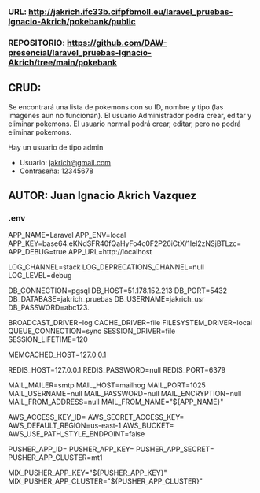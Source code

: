 ### URL:  http://jakrich.ifc33b.cifpfbmoll.eu/laravel_pruebas-Ignacio-Akrich/pokebank/public
### REPOSITORIO: https://github.com/DAW-presencial/laravel_pruebas-Ignacio-Akrich/tree/main/pokebank
## CRUD:

Se encontrará una lista de pokemons con su ID, nombre y tipo (las imagenes aun no funcionan).
El usuario Administrador podrá crear, editar y eliminar pokemons.
El usuario normal podrá crear, editar, pero no podrá eliminar pokemons.

Hay un usuario de tipo admin
- Usuario: jakrich@gmail.com
- Contraseña: 12345678


## AUTOR: Juan Ignacio Akrich Vazquez

### .env 
APP_NAME=Laravel
APP_ENV=local
APP_KEY=base64:eKNdSFR40fQaHyFo4c0F2P26iCtX/1Iel2zNSjBTLzc=
APP_DEBUG=true
APP_URL=http://localhost

LOG_CHANNEL=stack
LOG_DEPRECATIONS_CHANNEL=null
LOG_LEVEL=debug

DB_CONNECTION=pgsql
DB_HOST=51.178.152.213
DB_PORT=5432
DB_DATABASE=jakrich_pruebas
DB_USERNAME=jakrich_usr
DB_PASSWORD=abc123.

BROADCAST_DRIVER=log
CACHE_DRIVER=file
FILESYSTEM_DRIVER=local
QUEUE_CONNECTION=sync
SESSION_DRIVER=file
SESSION_LIFETIME=120

MEMCACHED_HOST=127.0.0.1

REDIS_HOST=127.0.0.1
REDIS_PASSWORD=null
REDIS_PORT=6379

MAIL_MAILER=smtp
MAIL_HOST=mailhog
MAIL_PORT=1025
MAIL_USERNAME=null
MAIL_PASSWORD=null
MAIL_ENCRYPTION=null
MAIL_FROM_ADDRESS=null
MAIL_FROM_NAME="${APP_NAME}"

AWS_ACCESS_KEY_ID=
AWS_SECRET_ACCESS_KEY=
AWS_DEFAULT_REGION=us-east-1
AWS_BUCKET=
AWS_USE_PATH_STYLE_ENDPOINT=false

PUSHER_APP_ID=
PUSHER_APP_KEY=
PUSHER_APP_SECRET=
PUSHER_APP_CLUSTER=mt1

MIX_PUSHER_APP_KEY="${PUSHER_APP_KEY}"
MIX_PUSHER_APP_CLUSTER="${PUSHER_APP_CLUSTER}"
